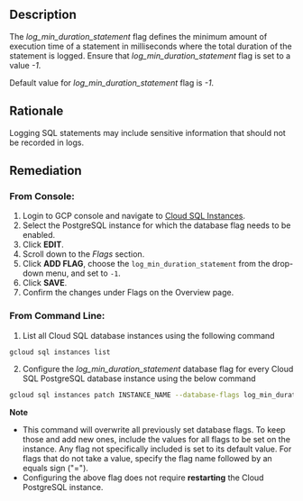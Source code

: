 ## Description

The *log_min_duration_statement* flag defines the minimum amount of execution time of a statement in milliseconds where the total duration of the statement is logged. Ensure that *log_min_duration_statement* flag is set to a value *-1*.

Default value for *log_min_duration_statement* flag is *-1*.

## Rationale

Logging SQL statements may include sensitive information that should not be recorded in logs.

## Remediation

### From Console:

1. Login to GCP console and navigate to [Cloud SQL Instances](https://console.cloud.google.com/sql/).
2. Select the PostgreSQL instance for which the database flag needs to be enabled.
3. Click **EDIT**.
4. Scroll down to the *Flags* section.
5. Click **ADD FLAG**, choose the `log_min_duration_statement` from the drop-down menu, and set to `-1`.
6. Click **SAVE**.
7. Confirm the changes under Flags on the Overview page.

### From Command Line:

1. List all Cloud SQL database instances using the following command

```bash
gcloud sql instances list
```
2. Configure the *log_min_duration_statement* database flag for every Cloud SQL PostgreSQL database instance using the below command

```bash
gcloud sql instances patch INSTANCE_NAME --database-flags log_min_duration_statement=-1
```

**Note**
- This command will overwrite all previously set database flags. To keep those and add new ones, include the values for all flags to be set on the instance. Any flag not specifically included is set to its default value. For flags that do not take a value, specify the flag name followed by an equals sign ("=").
- Configuring the above flag does not require **restarting** the Cloud PostgreSQL instance.